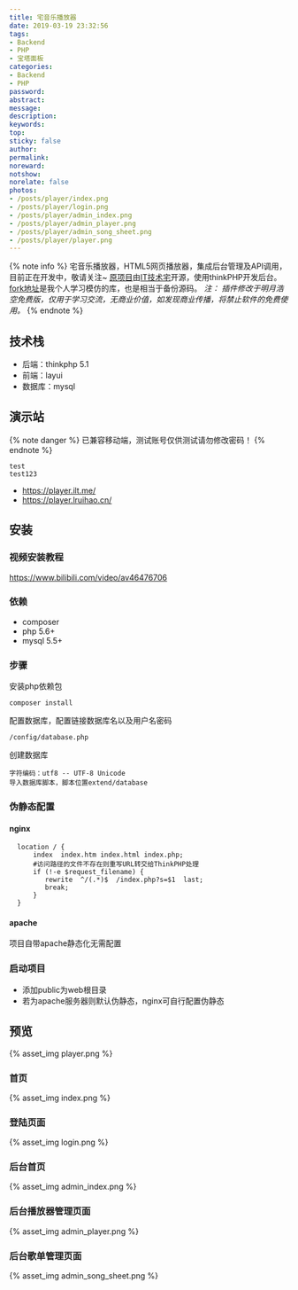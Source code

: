 ```yaml
---
title: 宅音乐播放器
date: 2019-03-19 23:32:56
tags:
- Backend
- PHP
- 宝塔面板
categories:
- Backend
- PHP
password:
abstract:
message:
description:
keywords:
top:
sticky: false
author:
permalink:
noreward:
notshow:
norelate: false
photos:
- /posts/player/index.png
- /posts/player/login.png
- /posts/player/admin_index.png
- /posts/player/admin_player.png
- /posts/player/admin_song_sheet.png
- /posts/player/player.png
---
```


{% note info %}
宅音乐播放器，HTML5网页播放器，集成后台管理及API调用，目前正在开发中，敬请关注~
[原项目](https://github.com/lzx8589561/zhai-music)由[IT技术宅](https://www.ilt.me)开源，使用thinkPHP开发后台。 [fork地址](https://github.com/Lruihao/zhai-music)是我个人学习模仿的库，也是相当于备份源码。
*注： 插件修改于明月浩空免费版，仅用于学习交流，无商业价值，如发现商业传播，将禁止软件的免费使用。*
{% endnote %}

<!--more-->

## 技术栈
- 后端：thinkphp 5.1
- 前端：layui
- 数据库：mysql

## 演示站
{% note danger %}
已兼容移动端，测试账号仅供测试请勿修改密码！
{% endnote %}
```text 测试账号
test
test123
```
- https://player.ilt.me/
- https://player.lruihao.cn/

## 安装
### 视频安装教程
https://www.bilibili.com/video/av46476706
### 依赖
- composer
- php 5.6+
- mysql 5.5+

### 步骤
安装php依赖包
```
composer install
```
配置数据库，配置链接数据库名以及用户名密码
````
/config/database.php
````
创建数据库
```
字符编码：utf8 -- UTF-8 Unicode
导入数据库脚本，脚本位置extend/database
```
### 伪静态配置
#### nginx
```
  location / {
      index  index.htm index.html index.php;
      #访问路径的文件不存在则重写URL转交给ThinkPHP处理
      if (!-e $request_filename) {
         rewrite  ^/(.*)$  /index.php?s=$1  last;
         break;
      }
  }
```
#### apache
项目自带apache静态化无需配置
### 启动项目
- 添加public为web根目录
- 若为apache服务器则默认伪静态，nginx可自行配置伪静态

## 预览
{% asset_img player.png %}
### 首页
{% asset_img index.png %}
### 登陆页面
{% asset_img login.png %}
### 后台首页
{% asset_img admin_index.png %}
### 后台播放器管理页面
{% asset_img admin_player.png %}
### 后台歌单管理页面
{% asset_img admin_song_sheet.png %}
